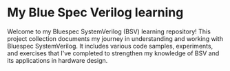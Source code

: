 # My Blue Spec Verilog learning

Welcome to my Bluespec SystemVerilog (BSV) learning repository! This project collection documents my journey in understanding and working with Bluespec SystemVerilog. It includes various code samples, experiments, and exercises that I've completed to strengthen my knowledge of BSV and its applications in hardware design.
